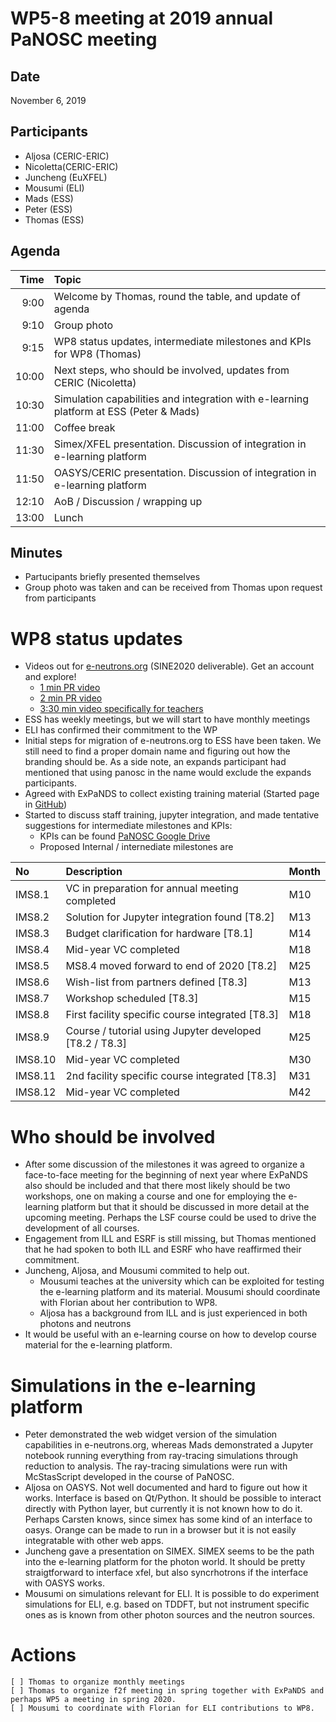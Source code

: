 WP5-8 meeting at 2019 annual PaNOSC meeting
===========================================

Date
----
November 6, 2019


Participants
------------
* Aljosa (CERIC-ERIC) 
* Nicoletta(CERIC-ERIC)
* Juncheng (EuXFEL)
* Mousumi (ELI)
* Mads  (ESS)
* Peter (ESS)
* Thomas (ESS)

Agenda
------

| Time | Topic |
|------:| :----|
|  9:00 | Welcome by Thomas, round the table, and update of agenda |
|  9:10 | Group photo |
|  9:15 | WP8 status updates, intermediate milestones and KPIs for WP8 (Thomas)
| 10:00 | Next steps, who should be involved, updates from CERIC (Nicoletta) |
| 10:30 | Simulation capabilities and integration with e-learning platform at ESS (Peter & Mads) |
| 11:00 | Coffee break | 
| 11:30 | Simex/XFEL presentation. Discussion of integration in e-learning platform |
| 11:50 | OASYS/CERIC presentation. Discussion of integration in e-learning platform  |
| 12:10 | AoB / Discussion / wrapping up
| 13:00 | Lunch |



Minutes
-------
* Partucipants briefly presented themselves
* Group photo was taken and can be received from Thomas upon request from participants

WP8 status updates
==================
* Videos out for [e-neutrons.org](e-neutrons.org) (SINE2020 deliverable). Get an account and explore! 
   * [1 min PR video](https://www.youtube.com/watch?v=F0AEQBBbMgo&feature=youtu.be)
   * [2 min PR video](https://www.youtube.com/watch?v=LvRVnPoAkNs&feature=youtu.be)
   * [3:30 min video specifically for teachers](https://www.youtube.com/watch?v=1rTXrTttScE&feature=youtu.be)
* ESS has weekly meetings, but we will start to have monthly meetings
* ELI has confirmed their commitment to the WP
* Initial steps for migration of e-neutrons.org to ESS have been taken. We still need to find a proper domain name and figuring out how the branding should be. As a side note, an expands participant had mentioned that using panosc in the name would exclude the expands participants.
* Agreed with ExPaNDS to collect existing training material (Started page in [GitHub](https://github.com/panosc-eu/panosc/blob/master/Work%20Packages/WP8%20User%20Training/TrainingMaterials/urls.md))
* Started to discuss staff training, jupyter integration, and made tentative suggestions for intermediate milestones and KPIs:
   * KPIs can be found [PaNOSC Google Drive](https://docs.google.com/spreadsheets/d/1iivsvBrix4v6lmC2U3sOC6YEXFeY0JzXHTM9QQQZwiY/edit#gid=0)
   * Proposed Internal / internediate milestones are
   
|No|Description| Month |
|:-|:-|:-|
|IMS8.1 | VC in preparation for annual meeting completed | M10 |
|IMS8.2 | Solution for Jupyter integration found [T8.2]  | M13 |
|IMS8.3 | Budget clarification for hardware [T8.1]       | M14 |
|IMS8.4 | Mid-year VC completed                          | M18 |
|IMS8.5 | MS8.4 moved forward to end of 2020 [T8.2]      | M25 |
|IMS8.6 | Wish-list from partners defined [T8.3]         | M13 |
|IMS8.7 | Workshop scheduled [T8.3]                      | M15 |
|IMS8.8 | First facility specific course integrated [T8.3] | M18 |
|IMS8.9 | Course / tutorial using Jupyter developed [T8.2 / T8.3] | M25 |
|IMS8.10 | Mid-year VC completed  | M30 |
|IMS8.11 | 2nd facility specific course integrated [T8.3] | M31 |
|IMS8.12 |  Mid-year VC completed | M42 |

Who should be involved
======================
   * After some discussion of the milestones it was agreed to organize a face-to-face meeting for the beginning of next year where ExPaNDS also should be included and that there most likely should be two workshops, one on making a course and one for employing the e-learning platform but that it should be discussed in more detail at the upcoming meeting. Perhaps the LSF course could be used to drive the development of all courses.
   * Engagement from ILL and ESRF is still missing, but Thomas mentioned that he had spoken to both ILL and ESRF who have reaffirmed their commitment. 
   * Juncheng, Aljosa, and Mousumi commited to help out. 
      * Mousumi teaches at the university which can be exploited for testing the e-learning platform and its material. Mousumi should coordinate with Florian about her contribution to WP8.
      * Aljosa has a background from ILL and is just experienced in both photons and neutrons
   * It would be useful with an e-learning course on how to develop course material for the e-learning platform.
   
   
   Simulations in the e-learning platform
   ======================================
   * Peter demonstrated the web widget version of the simulation capabilities in e-neutrons.org, whereas Mads demonstrated a Jupyter notebook running everything from ray-tracing simulations through reduction to analysis. The ray-tracing simulations were run with McStasScript developed in the course of PaNOSC.
   * Aljosa on OASYS. Not well documented and hard to figure out how it works. Interface is based on Qt/Python. It should be possible to interact directly with Python layer, but currently it is not known how to do it. Perhaps Carsten knows, since simex has some kind of an interface to oasys. Orange can be made to run in a browser but it is not easily integratable with other web apps.
   * Juncheng gave a presentation on SIMEX. SIMEX seems to be the path into the e-learning platform for the photon world. It should be pretty straigtforward to interface xfel, but also syncrhotrons if the interface with OASYS works.
   * Mousumi on simulations relevant for ELI. It is possible to do experiment simulations for ELI, e.g. based on TDDFT, but not instrument specific ones as is known from other photon sources and the neutron sources.
   
   
 Actions
 =======
 
    [ ] Thomas to organize monthly meetings
    [ ] Thomas to organize f2f meeting in spring together with ExPaNDS and perhaps WP5 a meeting in spring 2020.
    [ ] Mousumi to coordinate with Florian for ELI contributions to WP8.
    
   



